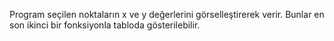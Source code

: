 Program seçilen noktaların x ve y değerlerini görselleştirerek verir. Bunlar en son ikinci bir fonksiyonla tabloda gösterilebilir.
